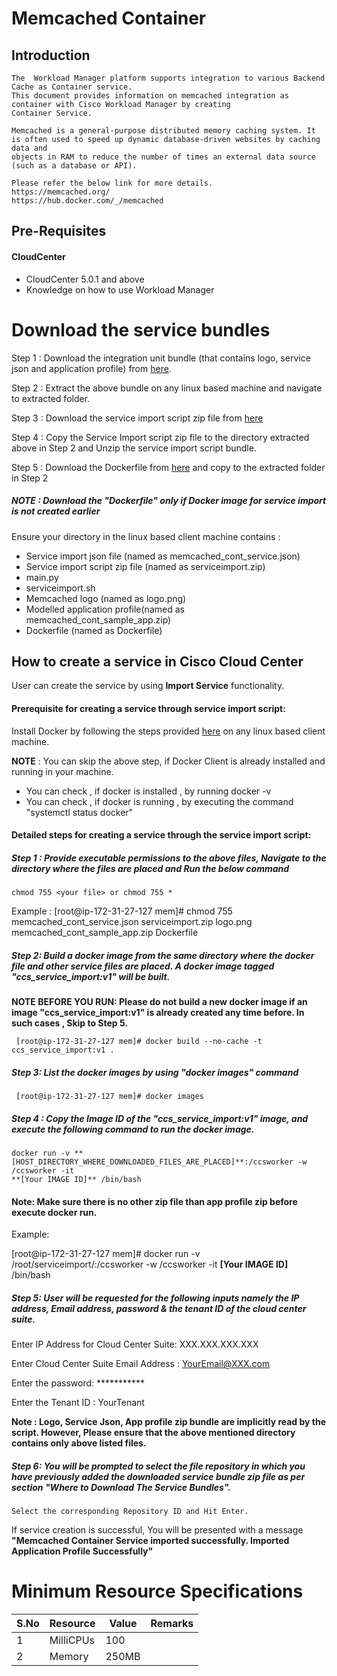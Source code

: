 # Memcached Container
## Introduction
    The  Workload Manager platform supports integration to various Backend Cache as Container service.
    This document provides information on memcached integration as container with Cisco Workload Manager by creating 
    Container Service.
    
    Memcached is a general-purpose distributed memory caching system. It is often used to speed up dynamic database-driven websites by caching data and 
	objects in RAM to reduce the number of times an external data source (such as a database or API).
	
    Please refer the below link for more details.
    https://memcached.org/
	https://hub.docker.com/_/memcached
	
## Pre-Requisites
#### CloudCenter
- CloudCenter 5.0.1 and above
- Knowledge on how to use Workload Manager 
	
# Download the service bundles
   
 Step 1 : Download the integration unit bundle (that contains logo, service json and application profile) from [here](https://github.com/datacenter/cloudcentersuite/raw/master/Content/Backend%20Cache/Memcached%20Container/WorkloadManager/memcached_cont_iu.zip).
 
 Step 2 : Extract the above bundle on any linux based machine and navigate to extracted folder.
 
 Step 3 : Download the service import script zip file from [here](https://github.com/datacenter/cloudcentersuite/raw/master/Content/Scripts/serviceimport.zip)
   
 Step 4 : Copy the Service Import script zip file to the directory extracted above in Step 2 and Unzip the service import script bundle.

 Step 5 : Download the Dockerfile from [here](https://github.com/datacenter/cloudcentersuite/raw/master/Content/dockerimages/Dockerfile) and copy to the extracted folder in Step 2
 
 ##### NOTE : Download the "Dockerfile" only if Docker image for service import is not created earlier
   
 Ensure your directory in the linux based client machine contains :
 
- Service import json file (named as memcached_cont_service.json)
- Service import script zip file (named as serviceimport.zip)
- main.py                 
- serviceimport.sh
- Memcached logo (named as logo.png)
- Modelled application profile(named as memcached_cont_sample_app.zip)
- Dockerfile (named as Dockerfile)

## How to create a service in Cisco Cloud Center
   
User can create the service by using **Import Service** functionality. 
  
#### Prerequisite for creating a service through service import script:

Install Docker by following the steps provided [here](https://github.com/datacenter/cloudcentersuite/raw/master/Content/dockerimages/Steps%20for%20Installation%20of%20Docker%20CE%20on%20CentOS7_V2.docx) on any linux based client machine.

**NOTE** : You can skip the above step, if Docker Client is already installed and running in your machine. 
- You can check , if docker is installed , by running docker -v
- You can check , if docker is running , by executing the command "systemctl status docker"  

#### Detailed steps for creating a service through the service import script:

##### Step 1 : Provide executable permissions to the above files, Navigate to the directory where the files are placed and Run the below command

	chmod 755 <your file> or chmod 755 *

Example : 
	[root@ip-172-31-27-127 mem]# chmod 755 memcached_cont_service.json serviceimport.zip logo.png memcached_cont_sample_app.zip Dockerfile

##### Step 2: Build a docker image from the same directory where the docker file and other service files are placed. A docker image tagged "ccs_service_import:v1" will be built.

**NOTE BEFORE YOU RUN: Please do not build a new docker image if an image "ccs_service_import:v1" is already created any time before. In such cases , Skip to Step 5.**

	 [root@ip-172-31-27-127 mem]# docker build --no-cache -t ccs_service_import:v1 .

##### Step 3: List the docker images by using "docker images" command

	 [root@ip-172-31-27-127 mem]# docker images

##### Step 4 : Copy the Image ID of the "ccs_service_import:v1" image, and execute the following command to run the docker image.

	docker run -v **[HOST_DIRECTORY_WHERE_DOWNLOADED_FILES_ARE_PLACED]**:/ccsworker -w /ccsworker -it 
	**[Your IMAGE ID]** /bin/bash

#### Note: Make sure there is no other zip file than app profile zip before execute docker run.

Example: 

[root@ip-172-31-27-127 mem]# docker run -v /root/serviceimport/:/ccsworker -w /ccsworker -it **[Your IMAGE ID]** /bin/bash

##### Step 5: User will be requested for the following inputs namely the IP address, Email address, password & the tenant ID of the cloud center suite.

Enter IP Address for Cloud Center Suite: XXX.XXX.XXX.XXX

Enter Cloud Center Suite Email Address : YourEmail@XXX.com

Enter the password: ***********

Enter the Tenant ID  : YourTenant

**Note : Logo, Service Json, App profile zip bundle are implicitly read by the script. However, Please ensure that the above mentioned directory contains only above listed files.**

##### Step 6: You will be prompted to select the file repository in which you have previously added the downloaded service bundle zip file as per section "Where to Download The Service Bundles". 

    Select the corresponding Repository ID and Hit Enter.
	
If service creation is successful, You will be presented with a message **"Memcached Container Service imported successfully. Imported Application Profile Successfully"**

 
# Minimum Resource Specifications

S.No | Resource   |  Value   | Remarks
---- | ---------- |--------- | ------- 
 1   |  MilliCPUs | 100      |        
 2   |  Memory    | 250MB    |        


		
